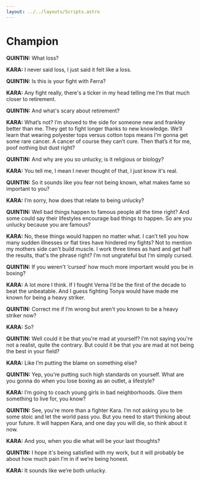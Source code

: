 ```yaml
---
layout: ../../layouts/Scripts.astro
---
```


# Champion

**QUINTIN:**
What loss? 

**KARA:**
I never said loss, I just said it felt like a loss. 

**QUINTIN:**
Is this is your fight with Ferra? 

**KARA:**
Any fight really, there's a ticker in my head telling me I’m that much closer to retirement. 

**QUINTIN:**
And what's scary about retirement? 

**KARA:**
What’s not? I’m shoved to the side for someone new and frankley better than me. They get to fight longer thanks to new knowledge. We’ll learn that wearing polyester tops versus cotton tops means I’m gonna get some rare cancer. A cancer of course they can’t cure. Then that’s it for me, poof nothing but dust right? 

**QUINTIN:**
And why are you so unlucky, is it religious or biology? 

**KARA:**
You tell me, I mean I never thought of that, I just know it's real.

**QUINTIN:**
So it sounds like you fear not being known, what makes fame so important to you? 

**KARA:**
I’m sorry, how does that relate to being unlucky? 

**QUINTIN:**
Well bad things happen to famous people all the time right? And some could say their lifestyles encourage bad things to happen. So are you unlucky because you are famous?  

**KARA:**
No, these things would happen no matter what. I can’t tell you how many sudden illnesses or flat tires have hindered my fights? Not to mention my mothers side can’t build muscle.  I work three times as hard and get half the results, that's the phrase right? I’m not ungrateful but I’m simply cursed.

**QUINTIN:**
If you weren't ‘cursed’ how much more important would you be in boxing? 

**KARA:**
A lot more I think. If I fought Verna I’d be the first of the decade to beat the unbeatable. And I guess fighting Tonya would have made me known for being a heavy striker. 

**QUINTIN:**
Correct me if I’m wrong but aren't you known to be a heavy striker now?

**KARA:**
So? 

**QUINTIN:**
Well could it be that you're mad at yourself? I’m not saying you're not a realist, quite the contrary. But could it be that you are mad at not being the best in your field? 

**KARA:**
Like I’m putting the blame on something else? 

**QUINTIN:**
Yep, you're putting such high standards on yourself. What are you gonna do when you lose boxing as an outlet, a lifestyle? 

**KARA:**
I’m going to coach young girls in bad neighborhoods. Give them something to live for, you know? 

**QUINTIN:**
See, you're more than a fighter Kara. I’m not asking you to be some stoic and let the world pass you. But you need to start thinking about your future. It will happen Kara, and one day you will die, so think about it now. 

**KARA:**
And you, when you die what will be your last thoughts? 

**QUINTIN:**
I hope it's being satisfied with my work, but it will probably be about how much pain I’m in if we’re being honest. 

**KARA:**
It sounds like we’re both unlucky.